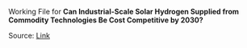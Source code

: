 Working File for **Can Industrial-Scale Solar Hydrogen Supplied from Commodity Technologies Be Cost Competitive by 2030?**

Source: [Link](https://www.sciencedirect.com/science/article/pii/S2666386420301855?via%3Dihub)
